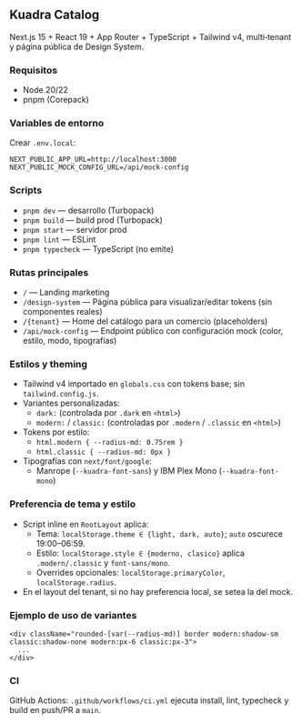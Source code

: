 ## Kuadra Catalog

Next.js 15 + React 19 + App Router + TypeScript + Tailwind v4, multi‑tenant y página pública de Design System.

### Requisitos
- Node 20/22
- pnpm (Corepack)

### Variables de entorno
Crear `.env.local`:

```
NEXT_PUBLIC_APP_URL=http://localhost:3000
NEXT_PUBLIC_MOCK_CONFIG_URL=/api/mock-config
```

### Scripts
- `pnpm dev` — desarrollo (Turbopack)
- `pnpm build` — build prod (Turbopack)
- `pnpm start` — servidor prod
- `pnpm lint` — ESLint
- `pnpm typecheck` — TypeScript (no emite)

### Rutas principales
- `/` — Landing marketing
- `/design-system` — Página pública para visualizar/editar tokens (sin componentes reales)
- `/{tenant}` — Home del catálogo para un comercio (placeholders)
- `/api/mock-config` — Endpoint público con configuración mock (color, estilo, modo, tipografías)

### Estilos y theming
- Tailwind v4 importado en `globals.css` con tokens base; sin `tailwind.config.js`.
- Variantes personalizadas:
  - `dark:` (controlada por `.dark` en `<html>`)
  - `modern:` / `classic:` (controladas por `.modern` / `.classic` en `<html>`)
- Tokens por estilo:
  - `html.modern { --radius-md: 0.75rem }`
  - `html.classic { --radius-md: 0px }`
- Tipografías con `next/font/google`:
  - Manrope (`--kuadra-font-sans`) y IBM Plex Mono (`--kuadra-font-mono`)

### Preferencia de tema y estilo
- Script inline en `RootLayout` aplica:
  - Tema: `localStorage.theme ∈ {light, dark, auto}`; `auto` oscurece 19:00–06:59.
  - Estilo: `localStorage.style ∈ {moderno, clasico}` aplica `.modern/.classic` y `font-sans/mono`.
  - Overrides opcionales: `localStorage.primaryColor`, `localStorage.radius`.
- En el layout del tenant, si no hay preferencia local, se setea la del mock.

### Ejemplo de uso de variantes
```tsx
<div className="rounded-[var(--radius-md)] border modern:shadow-sm classic:shadow-none modern:px-6 classic:px-3">
  ...
</div>
```

### CI
GitHub Actions: `.github/workflows/ci.yml` ejecuta install, lint, typecheck y build en push/PR a `main`.
